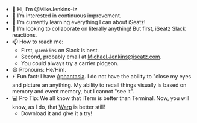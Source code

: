 - 👋 Hi, I’m @MikeJenkins-iz
- 👀 I’m interested in continuous improvement.
- 🌱 I’m currently learning everything I can about iSeatz!
- 💞️ I’m looking to collaborate on literally anything!  But first, iSeatz Slack reactions.
- 📫 How to reach me:
   - First, `@Jenkins` on Slack is best.
   - Second, probably email at Michael.Jenkins@iseatz.com.
   - You could always try a carrier pidgeon.
- 😄 Pronouns: He/Him.
- ⚡ Fun fact: I have [Aphantasia](https://en.wikipedia.org/wiki/Aphantasia).  I do not have the ability to "close my eyes and picture an anything.  My ability to recall things visually is based on memory and event memory, but I cannot "see it".
- 💻 Pro Tip: We all know that iTerm is better than Terminal.  Now, you will know, as I do, that [Warp](https://www.warp.dev/) is better still!
   - Download it and give it a try!
<!---
MikeJenkins-iz/MikeJenkins-iz is a ✨ special ✨ repository because its `README.md` (this file) appears on your GitHub profile.
You can click the Preview link to take a look at your changes.
--->
